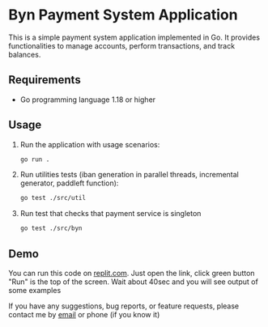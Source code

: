 # Byn Payment System Application

This is a simple payment system application implemented in Go. It provides functionalities to manage accounts, perform transactions, and track balances.

## Requirements

- Go programming language 1.18 or higher

## Usage

1. Run the application with usage scenarios:

    ```bash
    go run .
    ```

2. Run utilities tests (iban generation in parallel threads, incremental generator, paddleft function):
    ```bash
    go test ./src/util
    ```
3. Run test that checks that payment service is singleton
   ```bash
   go test ./src/byn
   ```

## Demo

You can run this code on [replit.com](https://replit.com/@nikitabort22092/WebByn#main.go). Just open the link, click green button "Run" is the top of the screen. Wait about 40sec and you will see output of some examples

If you have any suggestions, bug reports, or feature requests, please contact me by [email](mailto:nikitabort22092000@gmail.com) or phone (if you know it)